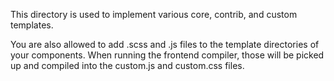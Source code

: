 This directory is used to implement various core, contrib, and custom
templates.

You are also allowed to add .scss and .js files to the template directories of your components.
When running the frontend compiler, those will be picked up and compiled into the custom.js and custom.css files.
